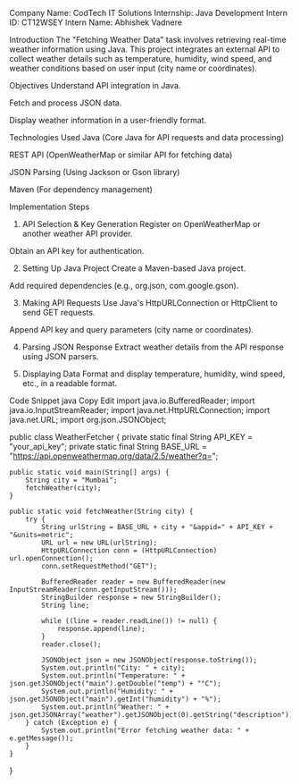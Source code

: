 Company Name: CodTech IT Solutions
Internship: Java Development
Intern ID: CT12WSEY
Intern Name: Abhishek Vadnere

Introduction
The "Fetching Weather Data" task involves retrieving real-time weather information using Java. This project integrates an external API to collect weather details such as temperature, humidity, wind speed, and weather conditions based on user input (city name or coordinates).

Objectives
Understand API integration in Java.

Fetch and process JSON data.

Display weather information in a user-friendly format.

Technologies Used
Java (Core Java for API requests and data processing)

REST API (OpenWeatherMap or similar API for fetching data)

JSON Parsing (Using Jackson or Gson library)

Maven (For dependency management)

Implementation Steps
1. API Selection & Key Generation
Register on OpenWeatherMap or another weather API provider.

Obtain an API key for authentication.

2. Setting Up Java Project
Create a Maven-based Java project.

Add required dependencies (e.g., org.json, com.google.gson).

3. Making API Requests
Use Java's HttpURLConnection or HttpClient to send GET requests.

Append API key and query parameters (city name or coordinates).

4. Parsing JSON Response
Extract weather details from the API response using JSON parsers.

5. Displaying Data
Format and display temperature, humidity, wind speed, etc., in a readable format.

Code Snippet
java
Copy
Edit
import java.io.BufferedReader;
import java.io.InputStreamReader;
import java.net.HttpURLConnection;
import java.net.URL;
import org.json.JSONObject;

public class WeatherFetcher {
    private static final String API_KEY = "your_api_key";
    private static final String BASE_URL = "https://api.openweathermap.org/data/2.5/weather?q=";

    public static void main(String[] args) {
        String city = "Mumbai";
        fetchWeather(city);
    }

    public static void fetchWeather(String city) {
        try {
            String urlString = BASE_URL + city + "&appid=" + API_KEY + "&units=metric";
            URL url = new URL(urlString);
            HttpURLConnection conn = (HttpURLConnection) url.openConnection();
            conn.setRequestMethod("GET");

            BufferedReader reader = new BufferedReader(new InputStreamReader(conn.getInputStream()));
            StringBuilder response = new StringBuilder();
            String line;

            while ((line = reader.readLine()) != null) {
                response.append(line);
            }
            reader.close();

            JSONObject json = new JSONObject(response.toString());
            System.out.println("City: " + city);
            System.out.println("Temperature: " + json.getJSONObject("main").getDouble("temp") + "°C");
            System.out.println("Humidity: " + json.getJSONObject("main").getInt("humidity") + "%");
            System.out.println("Weather: " + json.getJSONArray("weather").getJSONObject(0).getString("description"));
        } catch (Exception e) {
            System.out.println("Error fetching weather data: " + e.getMessage());
        }
    }
}

